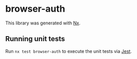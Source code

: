 # browser-auth

This library was generated with [Nx](https://nx.dev).

## Running unit tests

Run `nx test browser-auth` to execute the unit tests via [Jest](https://jestjs.io).
